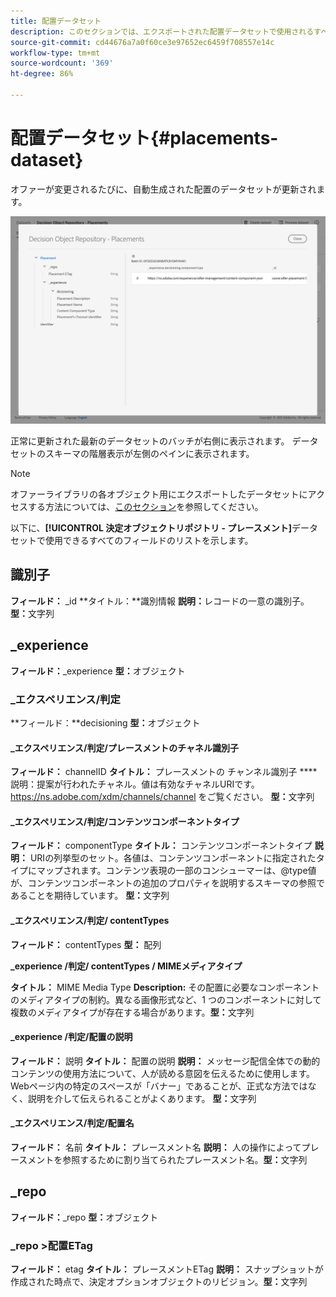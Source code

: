 ```yaml
---
title: 配置データセット
description: このセクションでは、エクスポートされた配置データセットで使用されるすべてのフィールドをリストします。
source-git-commit: cd44676a7a0f60ce3e97652ec6459f708557e14c
workflow-type: tm+mt
source-wordcount: '369'
ht-degree: 86%

---
```


# 配置データセット{#placements-dataset}

オファーが変更されるたびに、自動生成された配置のデータセットが更新されます。

![](../../assets/dataset-placements.png)

正常に更新された最新のデータセットのバッチが右側に表示されます。 データセットのスキーマの階層表示が左側のペインに表示されます。

>[!NOTE]
>
>オファーライブラリの各オブジェクト用にエクスポートしたデータセットにアクセスする方法については、[このセクション](../export-catalog/access-dataset.md)を参照してください。

以下に、**[!UICONTROL 決定オブジェクトリポジトリ - プレースメント]**&#x200B;データセットで使用できるすべてのフィールドのリストを示します。

<!--A placement describes a location or place in a personalized message. It is used to set technical constraints for content that the personalization decision supplies. The placement also represents a request to produce certain types of metrics when an experience event is produced where this placement is involved. For instance, the placement facilitates a personalized clickable image inside an email shown to an end-user. The placement may for instance request from the assembled experience that the click on its image gets reported in an experience event with a metric https://ns.adobe.com/xdm/data/metrics/web/linkclicks and a reference to this placement.-->

## 識別子

**フィールド：** _id 
**タイトル：**識別情報
**説明：**&#x200B;レコードの一意の識別子。**型：**&#x200B;文字列

## _experience

**フィールド：**_experience 
**型：**&#x200B;オブジェクト

### _エクスペリエンス/判定

**フィールド：**decisioning
**型：**&#x200B;オブジェクト

#### _エクスペリエンス/判定/プレースメントのチャネル識別子

**フィールド：** channelID 
**タイトル：** プレースメントの チャンネル識別子 
**** 説明：提案が行われたチャネル。値は有効なチャネルURIです。 https://ns.adobe.com/xdm/channels/channel をご覧ください。
**型：**&#x200B;文字列

#### _エクスペリエンス/判定/コンテンツコンポーネントタイプ

**フィールド：** componentType 
**タイトル：** コンテンツコンポーネントタイプ 
**説明：** URIの列挙型のセット。各値は、コンテンツコンポーネントに指定されたタイプにマップされます。コンテンツ表現の一部のコンシューマーは、@type値が、コンテンツコンポーネントの追加のプロパティを説明するスキーマの参照であることを期待しています。
**型：**&#x200B;文字列

#### _エクスペリエンス/判定/ contentTypes

**フィールド：** contentTypes 
**型：** 配列

**_experience /判定/ contentTypes / MIMEメディアタイプ**

**タイトル：** MIME Media Type 
**Description:** その配置に必要なコンポーネントのメディアタイプの制約。異なる画像形式など、1 つのコンポーネントに対して複数のメディアタイプが存在する場合があります。**型：**&#x200B;文字列

#### _experience /判定/配置の説明

**フィールド：** 説明
**タイトル：** 配置の説明
**説明：** メッセージ配信全体での動的コンテンツの使用方法について、人が読める意図を伝えるために使用します。Webページ内の特定のスペースが「バナー」であることが、正式な方法ではなく、説明を介して伝えられることがよくあります。
**型：**&#x200B;文字列

#### _エクスペリエンス/判定/配置名

**フィールド：** 名前 
**タイトル：** プレースメント名 
**説明：** 人の操作によってプレースメントを参照するために割り当てられたプレースメント名。**型：**&#x200B;文字列

## _repo

**フィールド：**_repo 
**型：**&#x200B;オブジェクト

### _repo >配置ETag

**フィールド：** etag 
**タイトル：** プレースメントETag 
**説明：** スナップショットが作成された時点で、決定オプションオブジェクトのリビジョン。**型：**&#x200B;文字列
